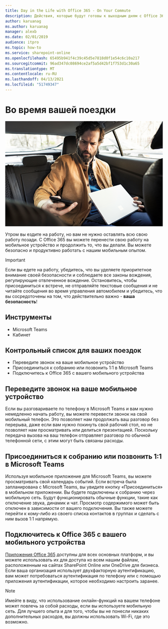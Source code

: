 ```yaml
---
title: Day in the Life with Office 365 - On Your Commute
description: Действия, которые будут готовы к выходным дням с Office 365.
author: karuanag
ms.author: karuanag
manager: alexb
ms.date: 02/01/2019
audience: itpro
ms.topic: how-to
ms.service: sharepoint-online
ms.openlocfilehash: 65495b941f4c39c45d5e7818d0f1e54c6c10a217
ms.sourcegitcommit: 96ad347dc08694ce2af5a5d42bf1f753d1c30a65
ms.translationtype: MT
ms.contentlocale: ru-RU
ms.lasthandoff: 04/13/2021
ms.locfileid: "51749347"
---
```

# <a name="during-your-commute"></a>Во время вашей поездки

![Поездка визуальная](media/ditl_commute.png)

Утром вы ездите на работу, но вам не нужно оставлять всю свою работу позади. С Office 365 вы можете перенести свою работу на мобильное устройство и продолжить то, что вы делали.  Вы можете безопасно и продуктивно работать с нашим мобильным опытом.  

> [!IMPORTANT]
> Если вы едете на работу, убедитесь, что вы уделяете приоритетное внимание своей безопасности и соблюдаете все законы вождения, регулирующие отвлеченное вождение. Остановитесь, чтобы присоединиться к встрече, не отправляйте текстовые сообщения и не читайте сообщения во время управления автомобилем и убедитесь, что вы сосредоточены на том, что действительно важно - **ваша безопасность**!


## <a name="tools"></a>Инструменты
- Microsoft Teams
- Кабинет 

## <a name="checklist-for-your-commute"></a>Контрольный список для ваших поездок
- Переведите звонок на ваше мобильное устройство
- Присоединиться к собранию или позвонить 1:1 в Microsoft Teams
- Подключитесь к Office 365 с вашего мобильного устройства
 
## <a name="transfer-a-call-to-your-mobile-device"></a>Переведите звонок на ваше мобильное устройство
Если вы разговариваете по телефону в Microsoft Teams и вам нужно немедленно начать работу, вы можете перевести звонок на свой мобильный телефон. Это позволяет нам продолжать ваш разговор без перерыва, даже если вам нужно покинуть свой рабочий стол, но не позволяет нам просматривать или делиться презентацией. Поскольку передача вызова на ваш телефон отправляет разговор по обычной телефонной сети, с этим могут быть связаны расходы.

## <a name="join-a-meeting-or-have-a-11-call-in-microsoft-teams"></a>Присоединиться к собранию или позвонить 1:1 в Microsoft Teams
Используя мобильное приложение для Microsoft Teams, вы можете просматривать свой календарь событий.  Если встреча была запланирована с Microsoft Teams, вы увидите кнопку «Присоединиться» в мобильном приложении. Вы будете подключены к собранию через мобильную сеть.  Будут функционировать обычные функции, такие как отключение звука, динамик и чат.  Просмотр содержимого может быть отключен в зависимости от вашего подключения. Вы также можете перейти к кому-либо из своего списка контактов в группах и сделать с ним вызов 1:1 напрямую. 

## <a name="connect-to-office-365-from-your-mobile-device"></a>Подключитесь к Office 365 с вашего мобильного устройства
[Приложения Office 365](https://support.office.com/article/set-up-office-apps-and-email-on-a-mobile-device-7dabb6cb-0046-40b6-81fe-767e0b1f014f?ui=en-US&rs=en-US&ad=US) доступны для всех основных платформ, и вы можете использовать их для доступа ко всем нашим файлам, расположенным на сайтах SharePoint Online или OneDrive для бизнеса. Если ваша организация использует двухфакторную аутентификацию, вам может потребоваться аутентификация по телефону или с помощью приложения аутентификации, которое необходимо настроить заранее.  

> [!NOTE]
> Имейте в виду, что использование онлайн-функций на вашем телефоне может повлечь за собой расходы, если вы используете мобильную сеть. Для лучшего опыта и для того, чтобы вы не понесли никаких дополнительных расходов, вы должны использовать Wi-Fi, где это возможно.

